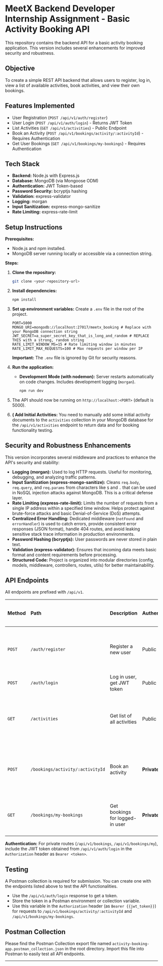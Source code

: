 # MeetX Backend Developer Internship Assignment - Basic Activity Booking API

This repository contains the backend API for a basic activity booking application. This version includes several enhancements for improved security and robustness.

## Objective

To create a simple REST API backend that allows users to register, log in, view a list of available activities, book activities, and view their own bookings.

## Features Implemented

*   User Registration (`POST /api/v1/auth/register`)
*   User Login (`POST /api/v1/auth/login`) - Returns JWT Token
*   List Activities (`GET /api/v1/activities`) - Public Endpoint
*   Book an Activity (`POST /api/v1/bookings/activity/:activityId`) - Requires Authentication
*   Get User Bookings (`GET /api/v1/bookings/my-bookings`) - Requires Authentication

## Tech Stack

*   **Backend:** Node.js with Express.js
*   **Database:** MongoDB (via Mongoose ODM)
*   **Authentication:** JWT Token-based
*   **Password Security:** bcryptjs hashing
*   **Validation:** express-validator
*   **Logging:** morgan
*   **Input Sanitization:** express-mongo-sanitize
*   **Rate Limiting:** express-rate-limit

## Setup Instructions

**Prerequisites:**

*   Node.js and npm installed.
*   MongoDB server running locally or accessible via a connection string.

**Steps:**

1.  **Clone the repository:**
    ```bash
    git clone <your-repository-url>
    ```

2.  **Install dependencies:**
    ```bash
    npm install
    ```

3.  **Set up environment variables:**
    Create a `.env` file in the root of the project.
    ```env
    PORT=5000
    MONGO_URI=mongodb://localhost:27017/meetx_booking # Replace with your MongoDB connection string
    JWT_SECRET=a_super_secret_key_that_is_long_and_random # REPLACE THIS with a strong, random string
    RATE_LIMIT_WINDOW_MS=15 # Rate limiting window in minutes
    RATE_LIMIT_MAX_REQUESTS=100 # Max requests per window per IP
    ```
    **Important:** The `.env` file is ignored by Git for security reasons.

4.  **Run the application:**
    *   **Development Mode (with nodemon):** Server restarts automatically on code changes. Includes development logging (`morgan`).
        ```bash
        npm run dev
        ```

5.  The API should now be running on `http://localhost:<PORT>` (default is 5000).

6.  **( Add Initial Activities:** You  need to manually add some initial activity documents to the `activities` collection in your MongoDB database for the `/api/v1/activities` endpoint to return data and for booking functionality testing.

## Security and Robustness Enhancements

This version incorporates several middleware and practices to enhance the API's security and stability:

*   **Logging (morgan):** Used to log HTTP requests. Useful for monitoring, debugging, and analyzing traffic patterns.
*   **Input Sanitization (express-mongo-sanitize):** Cleans `req.body`, `req.query`, and `req.params` from characters like `$` and `.` that can be used in NoSQL injection attacks against MongoDB. This is a critical defense layer.
*   **Rate Limiting (express-rate-limit):** Limits the number of requests from a single IP address within a specified time window. Helps protect against brute-force attacks and basic Denial-of-Service (DoS) attempts.
*   **Centralized Error Handling:** Dedicated middleware (`notFound` and `errorHandler`) is used to catch errors, provide consistent error responses (JSON format), handle 404 routes, and avoid leaking sensitive stack trace information in production environments.
*   **Password Hashing (bcryptjs):** User passwords are never stored in plain text.
*   **Validation (express-validator):** Ensures that incoming data meets basic format and content requirements before processing.
*   **Structured Code:** Project is organized into modular directories (config, models, middleware, controllers, routes, utils) for better maintainability.

## API Endpoints

All endpoints are prefixed with `/api/v1`.

| Method | Path               | Description                     | Authentication | Request Body Examples (JSON)                      | Response Examples (JSON)                               |
| :----- | :----------------- | :------------------------------ | :------------- | :------------------------------------------------ | :----------------------------------------------------- |
| `POST` | `/auth/register`   | Register a new user             | Public         | `{ "name": "...", "email": "...", "phone": "...", "password": "..." }` | `{ "_id": "...", "name": "...", "email": "...", "phone": "...", "token": "..." }` |
| `POST` | `/auth/login`      | Log in user, get JWT token      | Public         | `{ "email": "...", "password": "..." }`          | `{ "token": "..." }` |
| `GET`  | `/activities`      | Get list of all activities      | Public         | None                                              | `[{ "id": "...", "title": "...", "description": "...", "location": "...", "dateTime": "..."}, ...]` |
| `POST` | `/bookings/activity/:activityId`        | Book an activity                | **Private**    | None | `{ "message": "Activity booked successfully", "booking": { ...booking details with populated activity... } }` |
| `GET`  | `/bookings/my-bookings`     | Get bookings for logged-in user | **Private**    | None                                              | `[{ "_id": "...", "user": "...", "activity": { ...activity details... }, "bookingDate": "..." }, ...]` |

**Authentication:** For private routes (`/api/v1/bookings`, `/api/v1/bookings/my`), include the JWT token obtained from `/api/v1/auth/login` in the `Authorization` header as `Bearer <token>`.


## Testing

A Postman collection is required for submission. You can create one with the endpoints listed above to test the API functionalities.

*   Use the `/api/v1/auth/login` response to get a token.
*   Store the token in a Postman environment or collection variable.
*   Use this variable in the `Authorization` header (as `Bearer {{jwt_token}}`) for requests to `/api/v1/bookings/activity/:activityId` and `/api/v1/bookings/my-bookings`.

## Postman Collection

Please find the Postman Collection export file named `activity-booking-app.postman_collection.json` in the root directory. Import this file into Postman to easily test all API endpoints.

---
